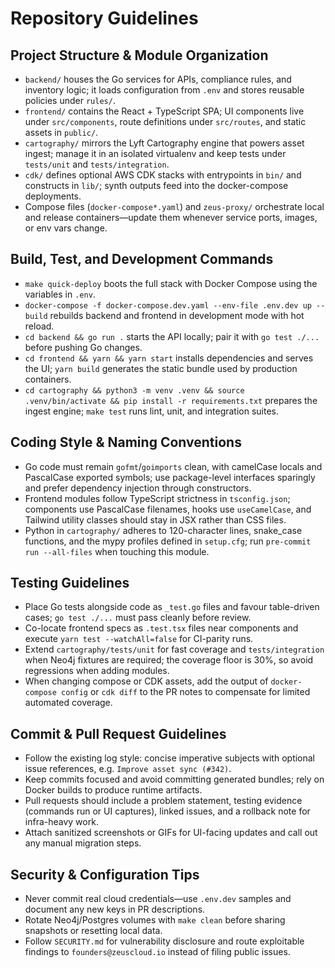 # Repository Guidelines

## Project Structure & Module Organization
- `backend/` houses the Go services for APIs, compliance rules, and inventory logic; it loads configuration from `.env` and stores reusable policies under `rules/`.
- `frontend/` contains the React + TypeScript SPA; UI components live under `src/components`, route definitions under `src/routes`, and static assets in `public/`.
- `cartography/` mirrors the Lyft Cartography engine that powers asset ingest; manage it in an isolated virtualenv and keep tests under `tests/unit` and `tests/integration`.
- `cdk/` defines optional AWS CDK stacks with entrypoints in `bin/` and constructs in `lib/`; synth outputs feed into the docker-compose deployments.
- Compose files (`docker-compose*.yaml`) and `zeus-proxy/` orchestrate local and release containers—update them whenever service ports, images, or env vars change.

## Build, Test, and Development Commands
- `make quick-deploy` boots the full stack with Docker Compose using the variables in `.env`.
- `docker-compose -f docker-compose.dev.yaml --env-file .env.dev up --build` rebuilds backend and frontend in development mode with hot reload.
- `cd backend && go run .` starts the API locally; pair it with `go test ./...` before pushing Go changes.
- `cd frontend && yarn && yarn start` installs dependencies and serves the UI; `yarn build` generates the static bundle used by production containers.
- `cd cartography && python3 -m venv .venv && source .venv/bin/activate && pip install -r requirements.txt` prepares the ingest engine; `make test` runs lint, unit, and integration suites.

## Coding Style & Naming Conventions
- Go code must remain `gofmt`/`goimports` clean, with camelCase locals and PascalCase exported symbols; use package-level interfaces sparingly and prefer dependency injection through constructors.
- Frontend modules follow TypeScript strictness in `tsconfig.json`; components use PascalCase filenames, hooks use `useCamelCase`, and Tailwind utility classes should stay in JSX rather than CSS files.
- Python in `cartography/` adheres to 120-character lines, snake_case functions, and the mypy profiles defined in `setup.cfg`; run `pre-commit run --all-files` when touching this module.

## Testing Guidelines
- Place Go tests alongside code as `_test.go` files and favour table-driven cases; `go test ./...` must pass cleanly before review.
- Co-locate frontend specs as `.test.tsx` files near components and execute `yarn test --watchAll=false` for CI-parity runs.
- Extend `cartography/tests/unit` for fast coverage and `tests/integration` when Neo4j fixtures are required; the coverage floor is 30%, so avoid regressions when adding modules.
- When changing compose or CDK assets, add the output of `docker-compose config` or `cdk diff` to the PR notes to compensate for limited automated coverage.

## Commit & Pull Request Guidelines
- Follow the existing log style: concise imperative subjects with optional issue references, e.g. `Improve asset sync (#342)`.
- Keep commits focused and avoid committing generated bundles; rely on Docker builds to produce runtime artifacts.
- Pull requests should include a problem statement, testing evidence (commands run or UI captures), linked issues, and a rollback note for infra-heavy work.
- Attach sanitized screenshots or GIFs for UI-facing updates and call out any manual migration steps.

## Security & Configuration Tips
- Never commit real cloud credentials—use `.env.dev` samples and document any new keys in PR descriptions.
- Rotate Neo4j/Postgres volumes with `make clean` before sharing snapshots or resetting local data.
- Follow `SECURITY.md` for vulnerability disclosure and route exploitable findings to `founders@zeuscloud.io` instead of filing public issues.
